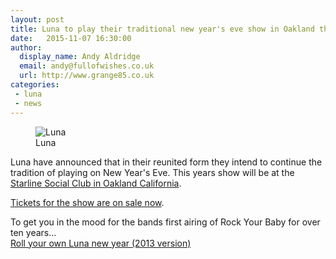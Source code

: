 ```yaml
---
layout: post
title: Luna to play their traditional new year's eve show in Oakland this year
date:   2015-11-07 16:30:00
author:
  display_name: Andy Aldridge
  email: andy@fullofwishes.co.uk
  url: http://www.grange85.co.uk
categories:
 - luna
 - news
---
```

<figure class="caption aligncenter"><img src="https://media.fullofwishes.co.uk/02-luna/show_assets/2015-12-31/2015-12-31-luna-small-flyer.jpg" alt="Luna" /><figcaption class="caption-text">Luna</figcaption></figure>
<p class="lead">Luna have announced that in their reunited form they intend to continue the tradition of playing on New Year's Eve. This years show will be at the <a href="/database/luna/shows/2015/2015-12-31-luna-starline-social-club-oakland-ca/">Starline Social Club in Oakland California</a>.</p>
<p class="lead"><a href="https://www.eventbrite.com/e/luna-special-guest-tba-starline-social-club-oakland-1231-tickets-19435473023">Tickets for the show are on sale now</a>.</p>
<p>To get you in the mood for the bands first airing of Rock Your Baby for over ten years...<br/>
	<a href="/2012/12/31/roll-your-own-luna-new-year-2013-version/">Roll your own Luna new year (2013 version)</a></p>
